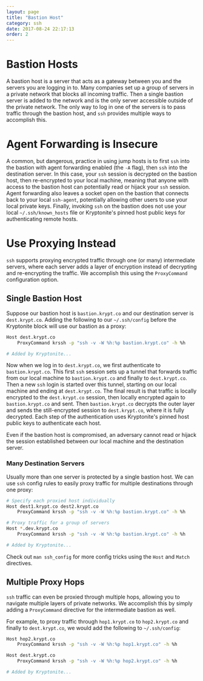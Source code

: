 ```yaml
---
layout: page
title: "Bastion Host"
category: ssh
date: 2017-08-24 22:17:13
order: 2
---
```


# Bastion Hosts
A bastion host is a server that acts as a gateway between you and the servers you are logging in to. Many companies set up a group of servers in a private network that blocks all incoming traffic. Then a single bastion server is added to the network and is the only server accessible outside of the private network. The only way to log in one of the servers is to pass traffic through the bastion host, and `ssh` provides multiple ways to accomplish this.

# Agent Forwarding is Insecure
A common, but dangerous, practice in using jump hosts is to first `ssh` into the bastion with agent forwarding enabled (the `-A` flag), then `ssh` into the destination server. In this case, your `ssh` session is decrypted on the bastion host, then re-encrypted to your local machine, meaning that anyone with access to the bastion host can potentially read or hijack your `ssh` session. Agent forwarding also leaves a socket open on the bastion that connects back to your local `ssh-agent`, potentially allowing other users to use your local private keys. Finally, invoking `ssh` on the bastion does not use your local `~/.ssh/known_hosts` file or Kryptonite's pinned host public keys for authenticating remote hosts.

# Use Proxying Instead
`ssh` supports proxying encrypted traffic through one (or many) intermediate servers, where each server adds a layer of encryption instead of decrypting and re-encrypting the traffic. We accomplish this using the `ProxyCommand` configuration option.

## Single Bastion Host
Suppose our bastion host is `bastion.krypt.co` and our destination server is `dest.krypt.co`. Adding the following to our `~/.ssh/config` before the Kryptonite block will use our bastion as a proxy:

``` bash
Host dest.krypt.co
    ProxyCommand krssh -p "ssh -v -W %h:%p bastion.krypt.co" -h %h

# Added by Kryptonite...
```

Now when we log in to `dest.krypt.co`, we first authenticate to `bastion.krypt.co`. This first `ssh` session sets up a tunnel that forwards traffic from our local machine to `bastion.krypt.co` and finally to `dest.krypt.co`. Then a new `ssh` login is started over this tunnel, starting on our local machine and ending at `dest.krypt.co`. The final result is that traffic is locally encrypted to the `dest.krypt.co` session, then locally encrypted again to `bastion.krypt.co` and sent. Then `bastion.krypt.co` decrypts the outer layer and sends the still-encrypted session to `dest.krypt.co`, where it is fully decrypted. Each step of the authentication uses Kryptonite's pinned host public keys to authenticate each host.

Even if the bastion host is compromised, an adversary cannot read or hijack the session established between our local machine and the destination server.

### Many Destination Servers
Usually more than one server is protected by a single bastion host. We can use `ssh` config rules to easily proxy traffic for multiple destinations through one proxy:
``` bash
# Specify each proxied host individually
Host dest1.krypt.co dest2.krypt.co
    ProxyCommand krssh -p "ssh -v -W %h:%p bastion.krypt.co" -h %h

# Proxy traffic for a group of servers
Host *.dev.krypt.co
    ProxyCommand krssh -p "ssh -v -W %h:%p bastion.krypt.co" -h %h

# Added by Kryptonite...
```
Check out `man ssh_config` for more config tricks using the `Host` and `Match` directives.

## Multiple Proxy Hops
`ssh` traffic can even be proxied through multiple hops, allowing you to navigate multiple layers of private networks. We accomplish this by simply adding a `ProxyCommand` directive for the intermediate bastion as well.

For example, to proxy traffic through `hop1.krypt.co` to `hop2.krypt.co` and finally to `dest.krypt.co`, we would add the following to `~/.ssh/config`:

```bash
Host hop2.krypt.co
    ProxyCommand krssh -p "ssh -v -W %h:%p hop1.krypt.co" -h %h

Host dest.krypt.co
    ProxyCommand krssh -p "ssh -v -W %h:%p hop2.krypt.co" -h %h

# Added by Kryptonite...
```
